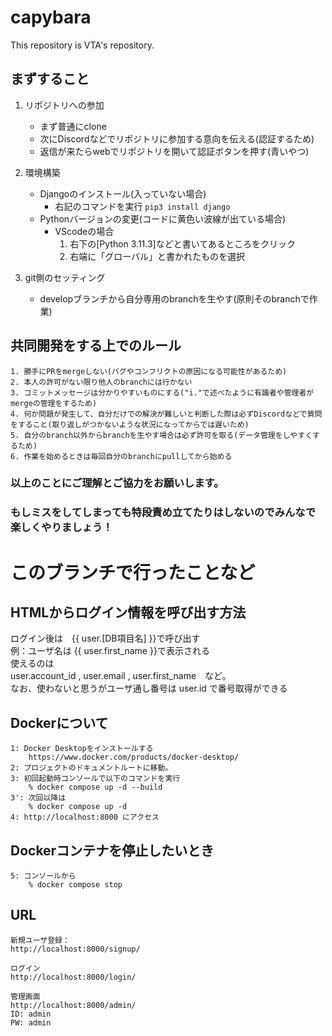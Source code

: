 # capybara
This repository is VTA's repository.

## まずすること
1. リポジトリへの参加
    * まず普通にclone
    * 次にDiscordなどでリポジトリに参加する意向を伝える(認証するため)
    * 返信が来たらwebでリポジトリを開いて認証ボタンを押す(青いやつ)

2. 環境構築
    * Djangoのインストール(入っていない場合)
        * 右記のコマンドを実行 `pip3 install django`
    * Pythonバージョンの変更(コードに黄色い波線が出ている場合)
        * VScodeの場合
            1. 右下の[Python 3.11.3]などと書いてあるところをクリック
            2. 右端に「グローバル」と書かれたものを選択

3. git側のセッティング
    * developブランチから自分専用のbranchを生やす(原則そのbranchで作業)

## 共同開発をする上でのルール
    1. 勝手にPRをmergeしない(バグやコンフリクトの原因になる可能性があるため)
    2. 本人の許可がない限り他人のbranchには行かない
    3. コミットメッセージは分かりやすいものにする("i."で述べたように有識者や管理者がmergeの管理をするため)
    4. 何か問題が発生して、自分だけでの解決が難しいと判断した際は必ずDiscordなどで質問をすること(取り返しがつかないような状況になってからでは遅いため)
    5. 自分のbranch以外からbranchを生やす場合は必ず許可を取る(データ管理をしやすくするため)
    6. 作業を始めるときは毎回自分のbranchにpullしてから始める

### 以上のことにご理解とご協力をお願いします。
### もしミスをしてしまっても特段責め立てたりはしないのでみんなで楽しくやりましょう！

# このブランチで行ったことなど
## HTMLからログイン情報を呼び出す方法
ログイン後は　{{ user.[DB項目名] }}で呼び出す   
例：ユーザ名は {{ user.first_name }}で表示される  
使えるのは  
user.account_id , user.email , user.first_name　など。  
なお、使わないと思うがユーザ通し番号は user.id で番号取得ができる  
## Dockerについて
    1: Docker Desktopをインストールする
        https://www.docker.com/products/docker-desktop/
    2: プロジェクトのドキュメントルートに移動。
    3: 初回起動時コンソールで以下のコマンドを実行
        % docker compose up -d --build
    3': 次回以降は
        % docker compose up -d
    4: http://localhost:8000 にアクセス 

## Dockerコンテナを停止したいとき
    5: コンソールから
        % docker compose stop

## URL
    新規ユーザ登録：
    http://localhost:8000/signup/
    
    ログイン
    http://localhost:8000/login/

    管理画面
    http://localhost:8000/admin/
    ID: admin
    PW: admin


